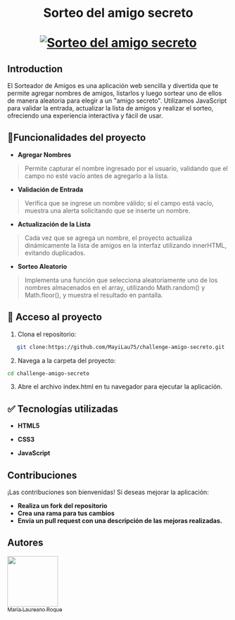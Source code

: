 <div align="center">
  <h1 align="center">
    Sorteo del amigo secreto
    <br />
    <br />
    <a href="">
      <img src="https://github.com/user-attachments/assets/b7ac0200-de77-438b-884b-a35b8e770dc0" alt="Sorteo del amigo secreto">
    </a>
  </h1>
</div>

## Introduction

El Sorteador de Amigos es una aplicación web sencilla y divertida que te permite agregar nombres de amigos, listarlos y luego sortear uno de ellos de manera aleatoria para elegir a un "amigo secreto". Utilizamos JavaScript para validar la entrada, actualizar la lista de amigos y realizar el sorteo, ofreciendo una experiencia interactiva y fácil de usar.

## :hammer:Funcionalidades del proyecto

- **Agregar Nombres**

> Permite capturar el nombre ingresado por el usuario, validando que el campo no esté vacío antes de agregarlo a la lista.

- **Validación de Entrada**

> Verifica que se ingrese un nombre válido; si el campo está vacío, muestra una alerta solicitando que se inserte un nombre.

- **Actualización de la Lista**

> Cada vez que se agrega un nombre, el proyecto actualiza dinámicamente la lista de amigos en la interfaz utilizando innerHTML, evitando duplicados.

- **Sorteo Aleatorio**

> Implementa una función que selecciona aleatoriamente uno de los nombres almacenados en el array, utilizando Math.random() y Math.floor(), y muestra el resultado en pantalla.

## 📁 Acceso al proyecto

1. Clona el repositorio:

```bash
   git clone:https://github.com/MayiLau75/challenge-amigo-secreto.git
```

2. Navega a la carpeta del proyecto:

```bash
cd challenge-amigo-secreto
```

3. Abre el archivo index.html en tu navegador para ejecutar la aplicación.

## ✅ Tecnologías utilizadas

- **HTML5**

- **CSS3**

- **JavaScript**

## Contribuciones

¡Las contribuciones son bienvenidas! Si deseas mejorar la aplicación:

- **Realiza un fork del repositorio**
- **Crea una rama para tus cambios**
- **Envía un pull request con una descripción de las mejoras realizadas.**

## Autores

[<img src="https://github.com/user-attachments/assets/6d454596-9179-408b-9675-aa36654a1c42" width=115><br><sub>María Laureano Roque</sub>](https://github.com/camilafernanda)



